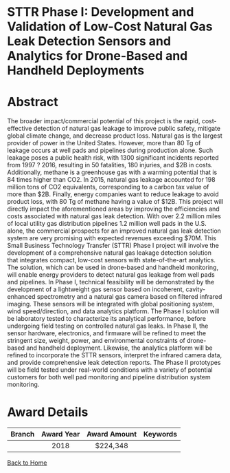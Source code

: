 
STTR Phase I: Development and Validation of Low-Cost Natural Gas Leak Detection Sensors and Analytics for Drone-Based and Handheld Deployments
==============================================================================================================================================

# Abstract


The broader impact/commercial potential of this project is the rapid, cost-effective detection of natural gas leakage to improve public safety, mitigate global climate change, and decrease product loss. Natural gas is the largest provider of power in the United States. However, more than 80 Tg of leakage occurs at well pads and pipelines during production alone. Such leakage poses a public health risk, with 1300 significant incidents reported from 1997 ? 2016, resulting in 50 fatalities, 180 injuries, and $2B in costs. Additionally, methane is a greenhouse gas with a warming potential that is 84 times higher than CO2. In 2015, natural gas leakage accounted for 198 million tons of CO2 equivalents, corresponding to a carbon tax value of more than $2B. Finally, energy companies want to reduce leakage to avoid product loss, with 80 Tg of methane having a value of $12B. This project will directly impact the aforementioned areas by improving the efficiencies and costs associated with natural gas leak detection. With over 2.2 million miles of local utility gas distribution pipelines 1.2 million well pads in the U.S. alone, the commercial prospects for an improved natural gas leak detection system are very promising with expected revenues exceeding $70M. This Small Business Technology Transfer (STTR) Phase I project will involve the development of a comprehensive natural gas leakage detection solution that integrates compact, low-cost sensors with state-of-the-art analytics. The solution, which can be used in drone-based and handheld monitoring, will enable energy providers to detect natural gas leakage from well pads and pipelines. In Phase I, technical feasibility will be demonstrated by the development of a lightweight gas sensor based on incoherent, cavity-enhanced spectrometry and a natural gas camera based on filtered infrared imaging. These sensors will be integrated with global positioning system, wind speed/direction, and data analytics platform. The Phase I solution will be laboratory tested to characterize its analytical performance, before undergoing field testing on controlled natural gas leaks. In Phase II, the sensor hardware, electronics, and firmware will be refined to meet the stringent size, weight, power, and environmental constraints of drone-based and handheld deployment. Likewise, the analytics platform will be refined to incorporate the STTR sensors, interpret the infrared camera data, and provide comprehensive leak detection reports. The Phase II prototypes will be field tested under real-world conditions with a variety of potential customers for both well pad monitoring and pipeline distribution system monitoring.  

# Award Details

|Branch|Award Year|Award Amount|Keywords|
| :---: | :---: | :---: | :---: |
||2018|$224,348||
  
  


[Back to Home](https://github.com/chrischow/dod_sbir_awards/Reports/JT/#338)